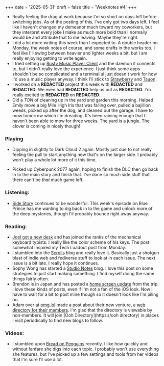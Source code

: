 +++
date = '2025-05-31'
draft = false
title = 'Weeknotes #4'
+++

* Really feeling the drag at work because I'm so short on days left before switching jobs. As of the posting of this, I've only got two days left. I feel like I haven't changed my demeanor much toward my coworkers, but they interpret every joke I make as much more bold than I normally would be and attribute that to me leaving. Maybe they're right.
* I did a lot more writing this week than I expected to. A double header on Monday, the week notes of course, and some drafts in the works too. I feel like I'll swing between heavier and lighter weeks a bit, but I am really enjoying getting to write again.
* I tried setting up [Rusty Music Player Client](https://mierak.github.io/rmpc/) and the daemon it connects to, but I didn't really love the experience. I just think some apps shouldn't be so complicated and a terminal ui just doesn't work for how I'd use a music player anyway. I think I'll stick to [Strawberry](https://www.strawberrymusicplayer.org/) and [Tauon](https://tauonmusicbox.rocks/).
* I worked on a **REDACTED** project this week with **REDACTED** and **REDACTED**. We even had **REDACTED** help us out as **REDACTED**. I'm really excited to **REDACTED** on **REDACTED**.
* Did a *TON* of cleaning up in the yard and garden this morning. Helped Emily move a big Mile High Iris that was falling over, pulled a bajillion weeds, picked up after the dog, and cleaned out the garage. I have to mow tomorrow which i'm dreading. It's been raining enough that I haven't been able to mow for three weeks. The yard is a jungle. The clover is coming in nicely though!

### Playing

* Dipping in slightly to Dark Cloud 2 again. Mostly just due to not really feeling the pull to start anything new that's on the larger side. I probably won't play a whole lot more of it this time.

* Picked up Cyberpunk 2077 again, hoping to finish the DLC then go back in to the main story and finish that. I've done so much side stuff that there can't be *that* much game left.

### Listening:

* [Side Story](https://traffic.libsyn.com/secure/fa87551f-de56-4971-a0d1-a3c6eabc913f/side-story-05.mp3?dest-id=4970820) continues to be wonderful. This week's episode on Blue Prince has me wanting to dig back in to the game and unlock more of the deep mysteries, though I'll probably bounce right away anyway.

### Reading:

* [Joel got a new desk](https://joelchrono.xyz/blog/new-desk-and-keyboard/) and has joined the ranks of the mechanical keyboard typists. I really like the color scheme of his keys. The post somewhat inspired my Tech Loadout post from Monday.
* I stumbled into the [Scrolls](https://shellsharks.com/scrolls/scroll/2025-05-16) blog and really love it. Basically just a shotgun blast of indie web and fediverse stuff to look at in each issue. The next issue is a bit late. I really hope it continues.
* Sophy Wong has started a [Studio Notes](https://sophywong.com/studionotes/2025/5/13/just-start) blog. I love this post on some strategies to just start making something. I find myself doing the same things fairly often.
* Brendon is in Japan and has posted a [home screen update](https://wavelengths.online/posts/the-home-screen-in-japan-may-2025) from the trip. I love these kinds of posts, even if I'm not a fan of the iOS look.  Now I have to wait for a bit to post mine though so it doesn't look like I'm piling on.
* Adam over at [omg.lol](https://omg.lol) made a post about their new venture, a [web directory for their members](https://notes.neatnik.net/2025/05/seizing-the-means-of-discovery). I'm glad that the directory is viewable by non-members. It will join [Ooh Directory](https://ooh directory) in places I visit periodically to find new blogs to follow.

### Videos:

* I stumbled upon [Bread on Penguins](https://www.youtube.com/@BreadOnPenguins) recently. I like how quickly and without fanfare she digs into each topic. I probably won't use everything she features, but I've picked up a few settings and tools from her videos that I'm sure I'll use a lot.
